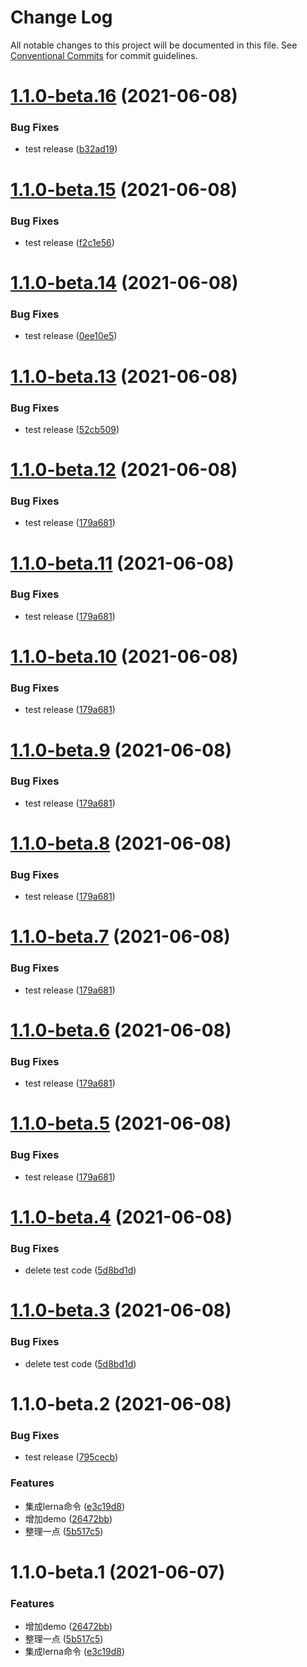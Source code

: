 # Change Log

All notable changes to this project will be documented in this file.
See [Conventional Commits](https://conventionalcommits.org) for commit guidelines.

# [1.1.0-beta.16](http://仓库地址/compare/@winexmaterial-scaffolds/wn-vue2-template@1.1.0-beta.15...@winexmaterial-scaffolds/wn-vue2-template@1.1.0-beta.16) (2021-06-08)


### Bug Fixes

* test  release ([b32ad19](http://仓库地址/commits/b32ad1973cd2a786eb63efc150c83eecdacbee02))





# [1.1.0-beta.15](http://仓库地址/compare/@winexmaterial-scaffolds/wn-vue2-template@1.1.0-beta.14...@winexmaterial-scaffolds/wn-vue2-template@1.1.0-beta.15) (2021-06-08)


### Bug Fixes

* test  release ([f2c1e56](http://仓库地址/commits/f2c1e56ded8edbed4e3ce2f670b6812bf89f0524))





# [1.1.0-beta.14](http://仓库地址/compare/@winexmaterial-scaffolds/wn-vue2-template@1.1.0-beta.13...@winexmaterial-scaffolds/wn-vue2-template@1.1.0-beta.14) (2021-06-08)


### Bug Fixes

* test  release ([0ee10e5](http://仓库地址/commits/0ee10e588c9e95452dd770e45edb55002d8c5346))





# [1.1.0-beta.13](http://仓库地址/compare/@winexmaterial-scaffolds/wn-vue2-template@1.1.0-beta.12...@winexmaterial-scaffolds/wn-vue2-template@1.1.0-beta.13) (2021-06-08)


### Bug Fixes

* test  release ([52cb509](http://仓库地址/commits/52cb509ab3d73010c903ba7e1954f2e287ecc4fd))





# [1.1.0-beta.12](http://仓库地址/compare/@winexmaterial-scaffolds/wn-vue2-template@1.1.0-beta.4...@winexmaterial-scaffolds/wn-vue2-template@1.1.0-beta.12) (2021-06-08)


### Bug Fixes

* test  release ([179a681](http://仓库地址/commits/179a6816de5885542fc54e9a63ed6848e295def8))





# [1.1.0-beta.11](http://仓库地址/compare/@winexmaterial-scaffolds/wn-vue2-template@1.1.0-beta.4...@winexmaterial-scaffolds/wn-vue2-template@1.1.0-beta.11) (2021-06-08)


### Bug Fixes

* test  release ([179a681](http://仓库地址/commits/179a6816de5885542fc54e9a63ed6848e295def8))





# [1.1.0-beta.10](http://仓库地址/compare/@winexmaterial-scaffolds/wn-vue2-template@1.1.0-beta.4...@winexmaterial-scaffolds/wn-vue2-template@1.1.0-beta.10) (2021-06-08)


### Bug Fixes

* test  release ([179a681](http://仓库地址/commits/179a6816de5885542fc54e9a63ed6848e295def8))





# [1.1.0-beta.9](http://仓库地址/compare/@winexmaterial-scaffolds/wn-vue2-template@1.1.0-beta.4...@winexmaterial-scaffolds/wn-vue2-template@1.1.0-beta.9) (2021-06-08)


### Bug Fixes

* test  release ([179a681](http://仓库地址/commits/179a6816de5885542fc54e9a63ed6848e295def8))





# [1.1.0-beta.8](http://仓库地址/compare/@winexmaterial-scaffolds/wn-vue2-template@1.1.0-beta.4...@winexmaterial-scaffolds/wn-vue2-template@1.1.0-beta.8) (2021-06-08)


### Bug Fixes

* test  release ([179a681](http://仓库地址/commits/179a6816de5885542fc54e9a63ed6848e295def8))





# [1.1.0-beta.7](http://仓库地址/compare/@winexmaterial-scaffolds/wn-vue2-template@1.1.0-beta.4...@winexmaterial-scaffolds/wn-vue2-template@1.1.0-beta.7) (2021-06-08)


### Bug Fixes

* test  release ([179a681](http://仓库地址/commits/179a6816de5885542fc54e9a63ed6848e295def8))





# [1.1.0-beta.6](http://仓库地址/compare/@winexmaterial-scaffolds/wn-vue2-template@1.1.0-beta.4...@winexmaterial-scaffolds/wn-vue2-template@1.1.0-beta.6) (2021-06-08)


### Bug Fixes

* test  release ([179a681](http://仓库地址/commits/179a6816de5885542fc54e9a63ed6848e295def8))





# [1.1.0-beta.5](http://仓库地址/compare/@winexmaterial-scaffolds/wn-vue2-template@1.1.0-beta.4...@winexmaterial-scaffolds/wn-vue2-template@1.1.0-beta.5) (2021-06-08)


### Bug Fixes

* test  release ([179a681](http://仓库地址/commits/179a6816de5885542fc54e9a63ed6848e295def8))





# [1.1.0-beta.4](http://仓库地址/compare/@winexmaterial-scaffolds/wn-vue2-template@1.1.0-beta.2...@winexmaterial-scaffolds/wn-vue2-template@1.1.0-beta.4) (2021-06-08)


### Bug Fixes

* delete test code ([5d8bd1d](http://仓库地址/commits/5d8bd1d905cb1538e1fb2f0272086cd8c4b6a2dd))





# [1.1.0-beta.3](http://仓库地址/compare/@winexmaterial-scaffolds/wn-vue2-template@1.1.0-beta.2...@winexmaterial-scaffolds/wn-vue2-template@1.1.0-beta.3) (2021-06-08)


### Bug Fixes

* delete test code ([5d8bd1d](http://仓库地址/commits/5d8bd1d905cb1538e1fb2f0272086cd8c4b6a2dd))






# 1.1.0-beta.2 (2021-06-08)


### Bug Fixes

* test  release ([795cecb](http://仓库地址/commits/795cecba6bfda187d60414b336b810123cc941c2))


### Features

* 集成lerna命令 ([e3c19d8](http://仓库地址/commits/e3c19d88b957e0281a3d3486c380f13875b7625d))
* 增加demo ([26472bb](http://仓库地址/commits/26472bb859eecd8379968e5afe3e65aafba16553))
* 整理一点 ([5b517c5](http://仓库地址/commits/5b517c54b3ef44998e3eaf77a78c820ff00e1563))






# 1.1.0-beta.1 (2021-06-07)


### Features

* 增加demo ([26472bb](http://仓库地址/commits/26472bb859eecd8379968e5afe3e65aafba16553))
* 整理一点 ([5b517c5](http://仓库地址/commits/5b517c54b3ef44998e3eaf77a78c820ff00e1563))
* 集成lerna命令 ([e3c19d8](http://仓库地址/commits/e3c19d88b957e0281a3d3486c380f13875b7625d))
